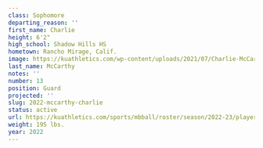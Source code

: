 ```yaml
---
class: Sophomore
departing_reason: ''
first_name: Charlie
height: 6'2"
high_school: Shadow Hills HS
hometown: Rancho Mirage, Calif.
image: https://kuathletics.com/wp-content/uploads/2021/07/Charlie-McCarthy-13.jpg
last_name: McCarthy
notes: ''
number: 13
position: Guard
projected: ''
slug: 2022-mccarthy-charlie
status: active
url: https://kuathletics.com/sports/mbball/roster/season/2022-23/player/charlie-mccarthy/
weight: 195 lbs.
year: 2022
---
```

